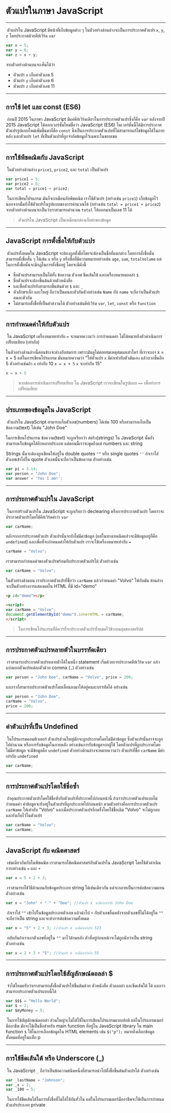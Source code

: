 # ตัวแปรในภาษา JavaScript

---

​	ตัวแปรใน JavaScript มีหน้าที่เก็บข้อมูลต่าง ๆ ในตัวอย่างด้านล่างจะเป็นการประกาศตัวแปร `x`, `y`, `z` โดยประกาศด้วยคีย์เวิร์ด `var`

```js
var x = 5;
var y = 6;
var z = x + y;
```

จากตัวอย่างด้านบนจะเห็นได้ว่า

- ตัวแปร `x` เก็บค่าตัวเลข 5
- ตัวแปร `y` เก็บค่าตัวเลข 6
- ตัวแปร `z` เก็บค่าตัวเลข 11

---

## การใช้ let และ const (ES6)

​	ก่อนปี 2015 ในภาษา JavaScript มีแค่คีย์เวิร์ดเดียวในการประกาศตัวแปรซึ่งก็คือ `var` หลังจากปี 2015 JavaScript ได้ออกเวอร์ชั่นใหม่ชื่อว่า JavaScript (ES6) ในเวอร์ชั่นนี้ได้มีการประกาศตัวแปรรูปแบบใหม่เพิ่มขึ้นมาก็คือ `const` ซึ่งเป็นการประกาศตัวแปลที่ไม่สามารถแก้ไขข้อมูลได้ในภายหลัง และตัวแปร `let` ที่เป็นตัวแปรที่ถูกจำกัดข้อมูลไว้เฉพาะในขอบเขต

---

## การใช้พีชคณิตกับ JavaScript

​	ในตัวอย่างด้านล่าง `price1`, `price2`, และ `total` เป็นตัวแปร

```js
var price1 = 5;
var price2 = 6;
var total = price1 + price2;
```

​	ในการเขียนโปรแกรม มันก็จะเหมือนกับพีชคณิต เราใช้ตัวแปร (อย่างเช่น `price1`) เก็บข้อมูลไว้ นอกจากนั้นยังใช้ตัวแปรในรูปแบบของการคำนวณได้ (อย่างเช่น `total = price1 + price2`) จากตัวอย่างด้านบนจะเป็นว่าเราสามารถคำนวณ `total` ให้ออกมาเป็นเลข 11 ได้

> ตัวแปรใน JavaScript เป็นเหมือนกล่องเก็บค่าของข้อมูล

---

## JavaScript การตั้งชื่อให้กับตัวแปร

​	ตัวแปรทั้งหมดใน JavaScript จะต้องถูกตั้งชื่อโดยจะต้องเป็นชื่อที่แตกต่าง โดยการตั้งชื่อนั้นสามารถตั้งชื่อสั้น ๆ ได้เช่น `x` หรือ `y` หรือชื่อที่มีความหมายอย่างเช่น `age`, `sum`, `totalVolume` แต่ในการตั้งชื่อนั้นจะมีกฏในการตั้งชื่ออยู่ โดยจะมีดังนี้

- ชื่อตัวแปรสามารถเป็นได้ทั้ง ข้อความ ตัวเลข ขีดเส้นใต้ และเครื่องหมายดอลล่า `$`
- ชื่อตัวแปรจะต้องขึ้นต้นด้วยตัวหนังสือ
- และชื่อตัวแปรยังสามารถขึ้นต้นด้วย `$` และ `_`
- ตัวอักษรเล็ก และใหญ่ ถือว่าเป็นคนละตัวกันตัวอย่างเช่น `Name` กับ `name` จะถือว่าเป็นตัวแปรคนละตัวกัน
- ไม่สามารถตั้งชื่อที่เป็นคำสงวนได้  ตัวอย่างเช่นคีย์เวิร์ด `var`, `let`, `const` หรือ `function` 

---

## การกำหนดค่าให้กับตัวแปร

​	ใน JavaScript เครื่องหมายเท่ากับ `=` จะหมายความว่า การกำหนดค่า ไม่ได้หมายถึงตัวดำเนินการเปรียบเทียบ (เท่ากับ)

ในตัวอย่างด้านล่างนี้ค่อนข้างจะต่างกับสมการ เพราะมันดูไม่ค่อยสมเหตุสมผลเท่าไหร่ ที่เราจะเอา x = x + 5 แต่ในการเขียนโปรแกรม มันหมายความว่า "ให้ตัวแปร `x` มีค่าเท่ากับตัวมันเอง แล้วบวกขึ้นอีก 5 ตัวอย่างเช่นถ้า `x` เท่ากับ 10 `x = x + 5` `x` จะเท่ากับ 15"

```js
x = x + 5
```

> หากต้องการดำเนินการเปรียบเทียบ ใน JavaScript เราจะเขียนในรูปแบบ `==` เพื่อทำการเปรียบเทียบ

---

## ประเภทของข้อมูลใน JavaScript

​	ตัวแปรใน JavaScript สามารถเก็บตัวเลข(numbers) ได้เช่น 100 หรือสามารถเก็บเป็นข้อความ(text) ได้เช่น "John Doe" 

ในการเขียนโปรแกรม ข้อความ(text) จะถูกเรียกว่า สตริง(strings) ใน JavaScript นั้นยังสามารถเก็บข้อมูลได้อีกหลายประเถท แต่ตอนนี้เราจะพูดถึงแต่ numbers และ string

Strings นั้นจะต้องถูกเขียนให้อยู่ใน double quotes `""` หรือ single quotes `''` ถ้าเราใส่ตัวเลขเข้าไปใน quote ตัวเลขนั้นจะถือว่าเป็นข้อความ ตัวอย่างเช่น

```js
var pi = 3.14;
var person = "John Doe";
var answer = 'Yes I am!';
```

---

## การประกาศตัวแปรใน JavaScript

​	ในการสร้างตัวแปรใน JavaScript จะถูกเรียกว่า declearing หรือการประกาศตัวแปร โดยเราจะประกาศตัวแปรโดยใช้คีย์เวิร์ดคำว่า `var`

```js
var carName;
```

หลังจากการประกาศตัวแปร ตัวแปรนั้นจะยังไม่มีค่าข้อมูล (แต่ในทางเทคนิคแล้วจะมีข้อมูลอยู่ก็คือ `undefined`) และเพื่อที่จะกำหนดค่าให้กับตัวแปร เราจะใช้เครื่องหมายเท่ากับ `=`

```js
carName = "Volvo";
```

เราสามารถกำหนดค่าของตัวแปรพร้อมกับประกาศตัวแปรได้ ตัวอย่างเช่น

```js
var carName = "Volvo";
```

ในตัวอย่างด้านบน เราประกาศตัวแปรที่ชื่อว่า `carName` แล้วกำหนดค่า "Volvo" ให้กับมัน ด้านล่างจะเป็นตัวอย่างการแสดงผลใน HTML ที่มี id="demo"

```html
<p id="demo"></p>

<script>
var carName = "Volvo";
document.getElementById("demo").innerHTML = carName;
</script>
```

> ในการเขียนโปรแกรมที่ดีควรที่จะประกาศตัวแปรทั้งหมดไว้ข้างบนสุดของสคริปต์

---

## การประกาศตัวแปรหลายตัวในบรรทัดเดียว

​	เราสามารถประกาศตัวแปรหลายตัวได้ในหนึ่ง statement เริ่มด้วยการประกาศคีย์เวิร์ด `var` แล้วแบ่งแยกตัวแปรแต่ละตัวด้วย comma (`,`) ตัวอย่างเช่น

```js
var person = "John Doe", carName = "Volvo", price = 200;
```

และเราก็สามารถประกาศตัวแปรโดยเลื่อนลงมาให้อยู่คนละบรรทัดได้ อย่างเช่น

```js
var person = "John Doe",
carName = "Volvo",
price = 200;
```

---

## ค่าตัวแปรที่เป็น Undefined

​	ในโปรแกรมคอมพิวเตอร์ ตัวแปรส่วนใหญ่มักจะถูกประกาศโดยไม่มีค่าข้อมูล ซึ่งตัวแปรนั้นอาจจะถูกไปคำนวณ หรือการรับข้อมูลในภายหลัง อย่างเช่นการรับข้อมูลจากผู้ใช้ โดยตัวแปรที่ถูกประกาศโดยไม่มีค่าข้อมูล จะมีข้อมูลคือ `undefined` ตัวอย่างด้านล่างจะหมายความว่า ตัวแปรที่ชื่อ `carName` มีค่าเท่ากับ `undefined`

```js
var carName;
```

---

## การประกาศตัวแปรโดยใช้ชื่อซ้ำ

​	ถ้าคุณประกาศตัวแปรโดยใช้ชื่อซ้ำกับตัวแปรที่ประกาศไปก่อนหน้านี้ ถ้าเราประกาศตัวแปรแบบไม่กำหนดค่า ค่าข้อมูลจะยังอยู่ในตัวแปรที่ถูกประกาศไปก่อนหน้า ตามตัวอย่างคือการประกาศตัวแปร `carName` ให้เท่ากับ "Volvo" และเมื่อประกาศตัวแปรอีกครั้งโดยใช้ชื่อเดิม "Volvo" จะไม่ถูกลบ และยังเก็บไว้ในตัวแปร

```js
var carName = "Volvo";
var carName;
```

---

## JavaScript กับ คณิตศาสตร์

​	เช่นเดียวกันกับในพีชคณิต เราสามารถใช้คณิตศาสตร์กับตัวแปรใน JavaScript โดยใช้ตัวดำเนินการอย่างเช่น `=` และ `+`

```js
var x = 5 + 2 + 3;
```

​	เราสามารถใช้วิธีด้านบนกับข้อมูลประเภท string ได้เช่นเดียวกัน แต่จะกลายเป็นการต่อข้อความแทนตัวอย่างเช่น

```js
var x = "John" + " " + "Doe"; //ตัวแปร x จะมีค่าเท่ากับ John Doe
```

​	ถ้าเราใส่ `""` เข้าไปในข้อมูลประเภทตัวเลข แล้วนำไป `+` กับตัวเลขอื่นหลังจากตัวเลขที่ไม่ได้อยู่ใน `""`  จะถือว่าเป็น string และจะทำการต่อข้อความทั้งหมด

```js
var x = "5" + 2 + 3; //ตัวแปร x จะมีค่าเท่ากับ 523
```

​	กลับกันถ้าเราเอาตัวเลขที่อยู่ใน `""` มาไว้ด้านหลัง ตัวที่อยู่ก่อนหน้าจะไม่ถูกนับว่าเป็น string ตัวอย่างเช่น

```js
var x = 2 + 3 + "5"; //ตัวแปร x จะมีค่าเท่ากับ 55
```

---

## การประกาศตัวแปรโดยใช้สัญลักษณ์ดอลล่า $

​	จำได้ไหมครับว่าเราสามารถตั้งชื่อตัวแปรให้ขึ้นต้นด้วย ตัวหนังสือ ตัวดอลล่า และขีดเส้นใต้ ได้ และเราสามารถประกาศตัวแปรแบบนี้ได้

```js
var $$$ = "Hello World";
var $ = 2;
var $myMoney = 5;
```

​	ในการใช้สัญลักษณ์ดอลล่า ส่วนใหญ่จะไม่ได้ใช้ในการเขียนโปรแกรมแบบปกติ แต่ในโปรแกรมเมอร์มืออาชีพ มักจะใช้เป็นชื่อสำหรับ main function ที่อยู่ใน JavaScript library ใน main function `$` ใช้ในการเลือกข้อมูลใน HTML elements เช่น `$("p");` หมายถึงเลือกข้อมูลทั้งหมดที่อยู่ในแท็ก p

---

## การใช้ชีดเส้นใต้ หรือ Underscore (_)

​	ใน JavaScript `_` ถือว่าเป็นข้อความชนิดหนึ่งที่สามารถนำไปตั้งชื่อขึ้นต้นตัวแปรได้ ตัวอย่างเช่น

```js
var _lastName = "Johnson";
var _x = 2;
var _100 = 5;
```

​	ในการใช้ขีดเส้นใต้ในการตั้งชื่อที่ไม่ได้ใช้กันทั่วใน แต่ในโปรแกรมเมอร์มืออาชีพจะใช้เป็นการกำหนดตัวแปรประเภท private



​	


